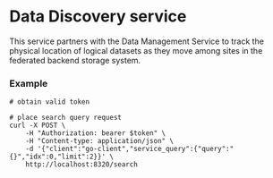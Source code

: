 # Data Discovery service
This service partners with the Data Management Service to track the
physical location of logical datasets as they move among sites in
the federated backend storage system.

### Example
```
# obtain valid token

# place search query request
curl -X POST \
    -H "Authorization: bearer $token" \
    -H "Content-type: application/json" \
    -d '{"client":"go-client","service_query":{"query":"{}","idx":0,"limit":2}}' \
    http://localhost:8320/search
```

